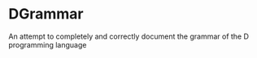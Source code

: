 DGrammar
========

An attempt to completely and correctly document the grammar of the D programming language